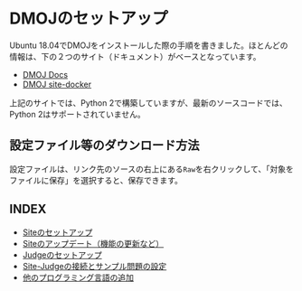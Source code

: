 # DMOJのセットアップ
Ubuntu 18.04でDMOJをインストールした際の手順を書きました。ほとんどの情報は、下の２つのサイト（ドキュメント）がベースとなっています。

- [DMOJ Docs](https://docs.dmoj.ca/#/)
- [DMOJ site-docker](https://github.com/DMOJ/site-docker)

上記のサイトでは、Python 2で構築していますが、最新のソースコードでは、Python 2はサポートされていません。  
## 設定ファイル等のダウンロード方法
設定ファイルは、リンク先のソースの右上にある`Raw`を右クリックして、「対象をファイルに保存」を選択すると、保存できます。
## INDEX
- [Siteのセットアップ](site-setup.md)
- [Siteのアップデート（機能の更新など）](site-update.md)
- [Judgeのセットアップ](judge.md)
- [Site-Judgeの接続とサンプル問題の設定](dmoj-connection.md)
- [他のプログラミング言語の追加](otherlanguage.md)
